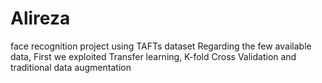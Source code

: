 # Alireza
face recognition project using TAFTs dataset
Regarding the few available data, First we exploited Transfer learning, K-fold Cross Validation and traditional data augmentation
